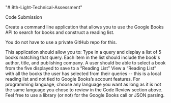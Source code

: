 "# 8th-Light-Technical-Assessment" 

Code Submission

Create a command line application that allows you to use the Google Books API to search for books and construct a reading list.

You do not have to use a private GitHub repo for this.

This application should allow you to:
Type in a query and display a list of 5 books matching that query.
Each item in the list should include the book's author, title, and publishing company.
A user should be able to select a book from the five displayed to save to a “Reading List”
View a “Reading List” with all the books the user has selected from their queries -- this is a local reading list and not tied to Google Books’s account features.
For programming language, choose any language you want as long as it is not the same language you chose to review in the Code Review section above. Feel free to use a library (or not) for the Google Books call or JSON parsing.


